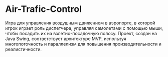 # Air-Trafic-Control
Игра для управления воздушным движением в аэропорте, в которой игрок играет роль диспетчера, управляя самолетами с помощью мыши, чтобы посадить их на взлетно-посадочную полосу. Проект, создан на Java Swing, соответствует архитектуре MVP, используя многопоточность и параллелизм для повышения производительности и реалистичности.

